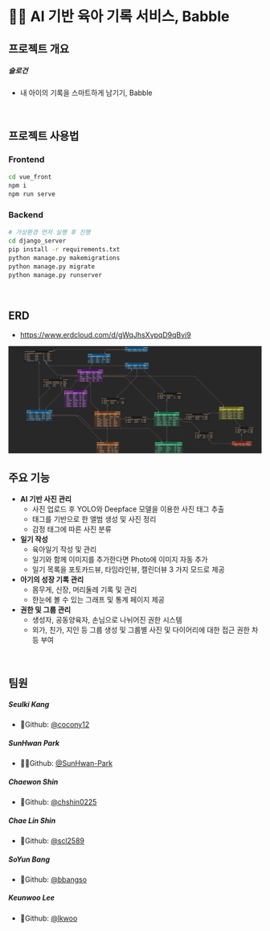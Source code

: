 # 👶🏻 AI 기반 육아 기록 서비스, Babble

## 프로젝트 개요

##### 슬로건

- 내 아이의 기록을 스마트하게 남기기, Babble

<br>



## 프로젝트 사용법

### Frontend

```bash
cd vue_front
npm i
npm run serve
```



### Backend

```bash
# 가상환경 먼저 실행 후 진행
cd django_server
pip install -r requirements.txt
python manage.py makemigrations
python manage.py migrate
python manage.py runserver
```
<br>


## ERD

- https://www.erdcloud.com/d/gWqJhsXvpqD9qBvi9

![Babble](Babble.png)



## 주요 기능

- **AI 기반 사진 관리**
  - 사진 업로드 후 YOLO와 Deepface 모델을 이용한 사진 태그 추출
  - 태그를 기반으로 한 앨범 생성 및 사진 정리
  - 감정 태그에 따른 사진 분류
- **일기 작성**
  - 육아일기 작성 및 관리
  - 일기와 함께 이미지를 추가한다면 Photo에 이미지 자동 추가
  - 일기 목록을 포토카드뷰, 타임라인뷰, 캘린더뷰 3 가지 모드로 제공
- **아기의 성장 기록 관리**
  -  몸무게, 신장, 머리둘레 기록 및 관리
  - 한눈에 볼 수 있는 그래프 및 통계 페이지 제공
- **권한 및 그룹 관리**
  - 생성자, 공동양육자, 손님으로 나뉘어진 권한 시스템
  - 외가, 친가, 지인 등 그룹 생성 및 그룹별 사진 및 다이어리에 대한 접근 권한 차등 부여

<br>



## 팀원

##### **Seulki Kang**

- 🍺Github: [@cocony12](https://github.com/cocony12)

##### **SunHwan Park**

- 🧙‍♂️Github: [@SunHwan-Park](https://github.com/SunHwan-Park)

##### **Chaewon Shin**  

- 🌮Github: [@chshin0225](https://github.com/chshin0225)

##### **Chae Lin Shin**

- 🍒Github: [@scl2589](https://github.com/scl2589)

##### **SoYun Bang**

- 🥨Github: [@bbangso](https://github.com/bbangso)

##### **Keunwoo Lee**

- 💪Github: [@lkwoo](https://github.com/lkwoo)

<br>

